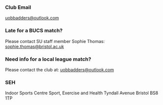 ### Club Email
uobbadders@outlook.com

### Late for a BUCS match?
Please contact SU staff member Sophie Thomas: sophie.thomas@bristol.ac.uk

### Need info for a local league match?
Please contact the club at: uobbadders@outlook.com

### SEH
Indoor Sports Centre
Sport, Exercise and Health
Tyndall Avenue
Bristol
BS8 1TP
